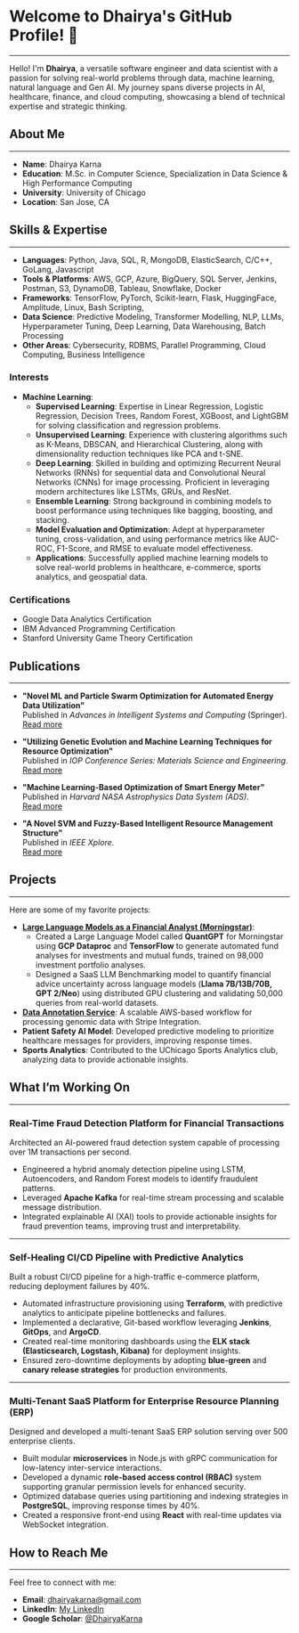 # Welcome to Dhairya's GitHub Profile! 👋
---

Hello! I'm **Dhairya**, a versatile software engineer and data scientist with a passion for solving real-world problems through data, machine learning, natural language and Gen AI. My journey spans diverse projects in AI, healthcare, finance, and cloud computing, showcasing a blend of technical expertise and strategic thinking.

## About Me  
---
- **Name**: Dhairya Karna
- **Education**: M.Sc. in Computer Science, Specialization in Data Science & High Performance Computing
- **University**: University of Chicago
- **Location**: San Jose, CA

## Skills & Expertise  
---
- **Languages**: Python, Java, SQL, R, MongoDB, ElasticSearch, C/C++, GoLang, Javascript   
- **Tools & Platforms**: AWS, GCP, Azure, BigQuery, SQL Server, Jenkins, Postman, S3, DynamoDB, Tableau, Snowflake, Docker  
- **Frameworks**: TensorFlow, PyTorch, Scikit-learn, Flask, HuggingFace, Amplitude, Linux, Bash Scripting, 
- **Data Science**: Predictive Modeling, Transformer Modelling, NLP, LLMs, Hyperparameter Tuning, Deep Learning, Data Warehousing, Batch Processing
- **Other Areas**: Cybersecurity, RDBMS, Parallel Programming, Cloud Computing, Business Intelligence

### Interests
- **Machine Learning**:  
  - **Supervised Learning**: Expertise in Linear Regression, Logistic Regression, Decision Trees, Random Forest, XGBoost, and LightGBM for solving classification and regression problems.  
  - **Unsupervised Learning**: Experience with clustering algorithms such as K-Means, DBSCAN, and Hierarchical Clustering, along with dimensionality reduction techniques like PCA and t-SNE.  
  - **Deep Learning**: Skilled in building and optimizing Recurrent Neural Networks (RNNs) for sequential data and Convolutional Neural Networks (CNNs) for image processing. Proficient in leveraging modern architectures like LSTMs, GRUs, and ResNet.  
  - **Ensemble Learning**: Strong background in combining models to boost performance using techniques like bagging, boosting, and stacking.  
  - **Model Evaluation and Optimization**: Adept at hyperparameter tuning, cross-validation, and using performance metrics like AUC-ROC, F1-Score, and RMSE to evaluate model effectiveness.  
  - **Applications**: Successfully applied machine learning models to solve real-world problems in healthcare, e-commerce, sports analytics, and geospatial data.  

### Certifications
- Google Data Analytics Certification
- IBM Advanced Programming Certification
- Stanford University Game Theory Certification

## Publications
---
- **"Novel ML and Particle Swarm Optimization for Automated Energy Data Utilization"**  
   Published in *Advances in Intelligent Systems and Computing* (Springer).  
   [Read more](https://link.springer.com/chapter/10.1007/978-981-16-1476-7_33)

- **"Utilizing Genetic Evolution and Machine Learning Techniques for Resource Optimization"**  
   Published in *IOP Conference Series: Materials Science and Engineering*.  
   [Read more](https://iopscience.iop.org/article/10.1088/1757-899X/946/1/012007)

- **"Machine Learning-Based Optimization of Smart Energy Meter"**  
   Published in *Harvard NASA Astrophysics Data System (ADS)*.  
   [Read more](https://ui.adsabs.harvard.edu/abs/2020MS%26E..946a2007V/abstract)

- **"A Novel SVM and Fuzzy-Based Intelligent Resource Management Structure"**  
   Published in *IEEE Xplore*.  
   [Read more](https://ieeexplore.ieee.org/document/9077561/keywords#keywords)

## Projects 
---
Here are some of my favorite projects:  
- **[Large Language Models as a Financial Analyst (Morningstar)](https://github.com/DhairyaKarna/uncertainity_in_LLMs)**:  
  - Created a Large Language Model called **QuantGPT** for Morningstar using **GCP Dataproc** and **TensorFlow** to generate automated fund analyses for investments and mutual funds, trained on 98,000 investment portfolio analyses.  
  - Designed a SaaS LLM Benchmarking model to quantify financial advice uncertainty across language models (**Llama 7B/13B/70B, GPT 2/Neo**) using distributed GPU clustering and validating 50,000 queries from real-world datasets.  
- **[Data Annotation Service]([https://github.com/your-project-link](https://github.com/DhairyaKarna/Genomics-Cloud-SaaS-Platform))**: A scalable AWS-based workflow for processing genomic data with Stripe Integration.  
- **Patient Safety AI Model**: Developed predictive modeling to prioritize healthcare messages for providers, improving response times.  
- **Sports Analytics**: Contributed to the UChicago Sports Analytics club, analyzing data to provide actionable insights.  

## What I’m Working On  
---
### Real-Time Fraud Detection Platform for Financial Transactions  
Architected an AI-powered fraud detection system capable of processing over 1M transactions per second.  
- Engineered a hybrid anomaly detection pipeline using LSTM, Autoencoders, and Random Forest models to identify fraudulent patterns.  
- Leveraged **Apache Kafka** for real-time stream processing and scalable message distribution.  
- Integrated explainable AI (XAI) tools to provide actionable insights for fraud prevention teams, improving trust and interpretability.  

---

### Self-Healing CI/CD Pipeline with Predictive Analytics  
Built a robust CI/CD pipeline for a high-traffic e-commerce platform, reducing deployment failures by 40%.  
- Automated infrastructure provisioning using **Terraform**, with predictive analytics to anticipate pipeline bottlenecks and failures.  
- Implemented a declarative, Git-based workflow leveraging **Jenkins**, **GitOps**, and **ArgoCD**.  
- Created real-time monitoring dashboards using the **ELK stack (Elasticsearch, Logstash, Kibana)** for deployment insights.  
- Ensured zero-downtime deployments by adopting **blue-green** and **canary release strategies** for production environments.

---

### Multi-Tenant SaaS Platform for Enterprise Resource Planning (ERP)  
Designed and developed a multi-tenant SaaS ERP solution serving over 500 enterprise clients.  
- Built modular **microservices** in Node.js with gRPC communication for low-latency inter-service interactions.  
- Developed a dynamic **role-based access control (RBAC)** system supporting granular permission levels for enhanced security.  
- Optimized database queries using partitioning and indexing strategies in **PostgreSQL**, improving response times by 40%.  
- Created a responsive front-end using **React** with real-time updates via WebSocket integration.

## How to Reach Me  
---
Feel free to connect with me:  
- **Email**: [dhairyakarna@gmail.com](mailto:dhairyakarna@gmail.com)  
- **LinkedIn**: [My LinkedIn](https://www.linkedin.com/in/dhairya-karna/)  
- **Google Scholar**: [@DhairyaKarna](https://scholar.google.com/citations?user=szHh69gAAAAJ&hl=en)


<!--
**DhairyaKarna/DhairyaKarna** is a ✨ _special_ ✨ repository because its `README.md` (this file) appears on your GitHub profile.

Here are some ideas to get you started:

- 🔭 I’m currently working on ...
- 🌱 I’m currently learning ...
- 👯 I’m looking to collaborate on ...
- 🤔 I’m looking for help with ...
- 💬 Ask me about ...
- 📫 How to reach me: ...
- 😄 Pronouns: ...
- ⚡ Fun fact: ...
-->
